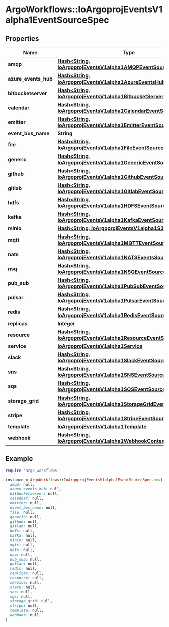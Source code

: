 # ArgoWorkflows::IoArgoprojEventsV1alpha1EventSourceSpec

## Properties

| Name | Type | Description | Notes |
| ---- | ---- | ----------- | ----- |
| **amqp** | [**Hash&lt;String, IoArgoprojEventsV1alpha1AMQPEventSource&gt;**](IoArgoprojEventsV1alpha1AMQPEventSource.md) |  | [optional] |
| **azure_events_hub** | [**Hash&lt;String, IoArgoprojEventsV1alpha1AzureEventsHubEventSource&gt;**](IoArgoprojEventsV1alpha1AzureEventsHubEventSource.md) |  | [optional] |
| **bitbucketserver** | [**Hash&lt;String, IoArgoprojEventsV1alpha1BitbucketServerEventSource&gt;**](IoArgoprojEventsV1alpha1BitbucketServerEventSource.md) |  | [optional] |
| **calendar** | [**Hash&lt;String, IoArgoprojEventsV1alpha1CalendarEventSource&gt;**](IoArgoprojEventsV1alpha1CalendarEventSource.md) |  | [optional] |
| **emitter** | [**Hash&lt;String, IoArgoprojEventsV1alpha1EmitterEventSource&gt;**](IoArgoprojEventsV1alpha1EmitterEventSource.md) |  | [optional] |
| **event_bus_name** | **String** |  | [optional] |
| **file** | [**Hash&lt;String, IoArgoprojEventsV1alpha1FileEventSource&gt;**](IoArgoprojEventsV1alpha1FileEventSource.md) |  | [optional] |
| **generic** | [**Hash&lt;String, IoArgoprojEventsV1alpha1GenericEventSource&gt;**](IoArgoprojEventsV1alpha1GenericEventSource.md) |  | [optional] |
| **github** | [**Hash&lt;String, IoArgoprojEventsV1alpha1GithubEventSource&gt;**](IoArgoprojEventsV1alpha1GithubEventSource.md) |  | [optional] |
| **gitlab** | [**Hash&lt;String, IoArgoprojEventsV1alpha1GitlabEventSource&gt;**](IoArgoprojEventsV1alpha1GitlabEventSource.md) |  | [optional] |
| **hdfs** | [**Hash&lt;String, IoArgoprojEventsV1alpha1HDFSEventSource&gt;**](IoArgoprojEventsV1alpha1HDFSEventSource.md) |  | [optional] |
| **kafka** | [**Hash&lt;String, IoArgoprojEventsV1alpha1KafkaEventSource&gt;**](IoArgoprojEventsV1alpha1KafkaEventSource.md) |  | [optional] |
| **minio** | [**Hash&lt;String, IoArgoprojEventsV1alpha1S3Artifact&gt;**](IoArgoprojEventsV1alpha1S3Artifact.md) |  | [optional] |
| **mqtt** | [**Hash&lt;String, IoArgoprojEventsV1alpha1MQTTEventSource&gt;**](IoArgoprojEventsV1alpha1MQTTEventSource.md) |  | [optional] |
| **nats** | [**Hash&lt;String, IoArgoprojEventsV1alpha1NATSEventsSource&gt;**](IoArgoprojEventsV1alpha1NATSEventsSource.md) |  | [optional] |
| **nsq** | [**Hash&lt;String, IoArgoprojEventsV1alpha1NSQEventSource&gt;**](IoArgoprojEventsV1alpha1NSQEventSource.md) |  | [optional] |
| **pub_sub** | [**Hash&lt;String, IoArgoprojEventsV1alpha1PubSubEventSource&gt;**](IoArgoprojEventsV1alpha1PubSubEventSource.md) |  | [optional] |
| **pulsar** | [**Hash&lt;String, IoArgoprojEventsV1alpha1PulsarEventSource&gt;**](IoArgoprojEventsV1alpha1PulsarEventSource.md) |  | [optional] |
| **redis** | [**Hash&lt;String, IoArgoprojEventsV1alpha1RedisEventSource&gt;**](IoArgoprojEventsV1alpha1RedisEventSource.md) |  | [optional] |
| **replicas** | **Integer** |  | [optional] |
| **resource** | [**Hash&lt;String, IoArgoprojEventsV1alpha1ResourceEventSource&gt;**](IoArgoprojEventsV1alpha1ResourceEventSource.md) |  | [optional] |
| **service** | [**IoArgoprojEventsV1alpha1Service**](IoArgoprojEventsV1alpha1Service.md) |  | [optional] |
| **slack** | [**Hash&lt;String, IoArgoprojEventsV1alpha1SlackEventSource&gt;**](IoArgoprojEventsV1alpha1SlackEventSource.md) |  | [optional] |
| **sns** | [**Hash&lt;String, IoArgoprojEventsV1alpha1SNSEventSource&gt;**](IoArgoprojEventsV1alpha1SNSEventSource.md) |  | [optional] |
| **sqs** | [**Hash&lt;String, IoArgoprojEventsV1alpha1SQSEventSource&gt;**](IoArgoprojEventsV1alpha1SQSEventSource.md) |  | [optional] |
| **storage_grid** | [**Hash&lt;String, IoArgoprojEventsV1alpha1StorageGridEventSource&gt;**](IoArgoprojEventsV1alpha1StorageGridEventSource.md) |  | [optional] |
| **stripe** | [**Hash&lt;String, IoArgoprojEventsV1alpha1StripeEventSource&gt;**](IoArgoprojEventsV1alpha1StripeEventSource.md) |  | [optional] |
| **template** | [**IoArgoprojEventsV1alpha1Template**](IoArgoprojEventsV1alpha1Template.md) |  | [optional] |
| **webhook** | [**Hash&lt;String, IoArgoprojEventsV1alpha1WebhookContext&gt;**](IoArgoprojEventsV1alpha1WebhookContext.md) |  | [optional] |

## Example

```ruby
require 'argo_workflows'

instance = ArgoWorkflows::IoArgoprojEventsV1alpha1EventSourceSpec.new(
  amqp: null,
  azure_events_hub: null,
  bitbucketserver: null,
  calendar: null,
  emitter: null,
  event_bus_name: null,
  file: null,
  generic: null,
  github: null,
  gitlab: null,
  hdfs: null,
  kafka: null,
  minio: null,
  mqtt: null,
  nats: null,
  nsq: null,
  pub_sub: null,
  pulsar: null,
  redis: null,
  replicas: null,
  resource: null,
  service: null,
  slack: null,
  sns: null,
  sqs: null,
  storage_grid: null,
  stripe: null,
  template: null,
  webhook: null
)
```

